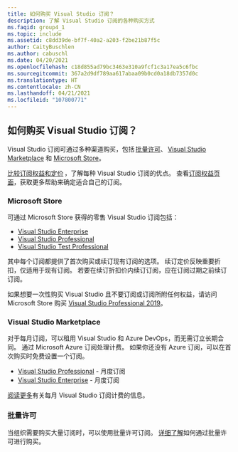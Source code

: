 ```yaml
---
title: 如何购买 Visual Studio 订阅？
description: 了解 Visual Studio 订阅的各种购买方式
ms.faqid: group4_1
ms.topic: include
ms.assetid: c8dd39de-bf7f-40a2-a203-f2be21b87f5c
author: CaityBuschlen
ms.author: cabuschl
ms.date: 04/20/2021
ms.openlocfilehash: c18d855ad79bc3463e310a9fcf1c3a17ea5c6fbc
ms.sourcegitcommit: 367a2d9df789aa617abaa09b0cd0a18db7357d0c
ms.translationtype: HT
ms.contentlocale: zh-CN
ms.lasthandoff: 04/21/2021
ms.locfileid: "107800771"
---
```

## <a name="how-do-i-purchase-visual-studio-subscriptions"></a>如何购买 Visual Studio 订阅？
Visual Studio 订阅可通过多种渠道购买，包括 [批量许可](https://www.microsoft.com/licensing/default)、 [Visual Studio Marketplace](https://marketplace.visualstudio.com/subscriptions) 和 [Microsoft Store](https://www.microsoft.com/store/collections/visualstudio)。  

[比较订阅权益和定价](https://visualstudio.microsoft.com/vs/pricing/) ，了解每种 Visual Studio 订阅的优点。 查看[订阅权益页面](https://visualstudio.microsoft.com/vs/benefits/)，获取更多帮助来确定适合自己的订阅。   

### <a name="microsoft-store"></a>Microsoft Store
可通过 Microsoft Store 获得的零售 Visual Studio 订阅包括： 
- [Visual Studio Enterprise](https://www.microsoft.com/p/visual-studio-enterprise-subscription/dg7gmgf0dst4?activetab=pivot%3aoverviewtab) 
- [Visual Studio Professional](https://www.microsoft.com/p/visual-studio-professional-subscription/dg7gmgf0dst3?activetab=pivot%3aoverviewtab) 
- [Visual Studio Test Professional](https://www.microsoft.com/p/visual-studio-test-professional-subscription/dg7gmgf0dst6?activetab=pivot%3aoverviewtab) 

其中每个订阅都提供了首次购买或续订现有订阅的选项。 续订定价反映重要折扣，仅适用于现有订阅。 若要在续订折扣价内续订订阅，应在订阅过期之前续订订阅。 

如果想要一次性购买 Visual Studio 且不要订阅或订阅所附任何权益，请访问 Microsoft Store 购买 [Visual Studio Professional 2019](https://www.microsoft.com/p/visual-studio-professional-2019/dg7gmgf0f6q1?cid=msft_web_collection&activetab=pivot%3aoverviewtab)。 

### <a name="visual-studio-marketplace"></a>Visual Studio Marketplace 
对于每月订阅，可以租用 Visual Studio 和 Azure DevOps，而无需订立长期合同。 通过 Microsoft Azure 订阅处理计费。 如果你还没有 Azure 订阅，可以在首次购买时免费设置一个订阅。  
- [Visual Studio Professional](https://marketplace.visualstudio.com/items?itemName=ms.vs-professional-monthly) - 月度订阅 
- [Visual Studio Enterprise](https://marketplace.visualstudio.com/items?itemName=ms.vs-enterprise-monthly) - 月度订阅 
 
[阅读更多](https://docs.microsoft.com/visualstudio/subscriptions/vscloud-billing-faq)有关每月 Visual Studio 订阅计费的信息。 

### <a name="volume-licensing"></a>批量许可 
当组织需要购买大量订阅时，可以使用批量许可订阅。 [详细了解](https://www.microsoft.com/licensing/how-to-buy/how-to-buy)如何通过批量许可进行购买。  